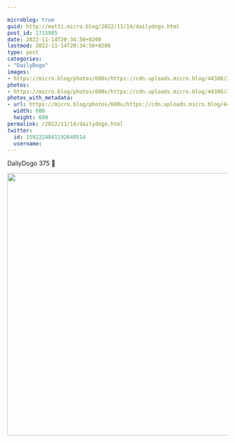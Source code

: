 ```yaml
---

microblog: true
guid: http://matti.micro.blog/2022/11/14/dailydogo.html
post_id: 1715985
date: 2022-11-14T20:34:50+0200
lastmod: 2022-11-14T20:34:50+0200
type: post
categories:
- "DailyDogo"
images:
- https://micro.blog/photos/600x/https://cdn.uploads.micro.blog/44388/2022/39e0954ce6.jpg
photos:
- https://micro.blog/photos/600x/https://cdn.uploads.micro.blog/44388/2022/39e0954ce6.jpg
photos_with_metadata:
- url: https://micro.blog/photos/600x/https://cdn.uploads.micro.blog/44388/2022/39e0954ce6.jpg
  width: 600
  height: 600
permalink: /2022/11/14/dailydogo.html
twitter:
  id: 1592224841192640514
  username:
---
```

DailyDogo 375 🐶

<img src="/media/uploads/2022/39e0954ce6.jpg" width="600" height="600" alt="" />
